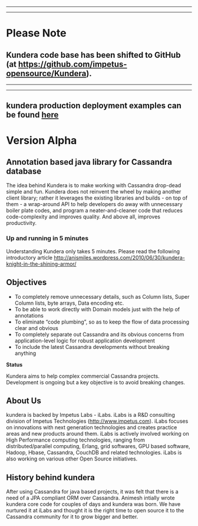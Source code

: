 
---


---

# Please Note #
## Kundera code base has been shifted to GitHub (at https://github.com/impetus-opensource/Kundera). ##


---


---



## kundera production deployment examples can be found  [here](https://github.com/impetus-opensource/Kundera/wiki/Kundera-Production-deployments) ##


# Version Alpha #

## Annotation based java library for Cassandra database ##

The idea behind Kundera is to make working with Cassandra drop-dead simple and fun. Kundera does not reinvent the wheel by making another client library; rather it leverages the existing libraries and builds - on top of them - a wrap-around API to help developers do away with unnecessary boiler plate codes, and program a neater-and-cleaner code that reduces code-complexity and improves quality. And above all, improves productivity.

### Up and running in 5 minutes ###

Understanding Kundera only takes 5 minutes. Please read the following introductory article http://anismiles.wordpress.com/2010/06/30/kundera-knight-in-the-shining-armor/

## Objectives ##

  * To completely remove unnecessary details, such as Column lists, Super Column lists, byte arrays, Data encoding etc.
  * To be able to work directly with Domain models just with the help of annotations
  * To eliminate “code plumbing”, so as to keep the flow of data processing clear and obvious
  * To completely separate out Cassandra and its obvious concerns from application-level logic for robust application development
  * To include the latest Cassandra developments without breaking anything

**Status**

Kundera aims to help complex commercial Cassandra projects. Development is ongoing but a key objective is to avoid breaking changes.



## About Us ##

kundera is backed by Impetus Labs - iLabs. iLabs is a R&D consulting division of Impetus Technologies (http://www.impetus.com). iLabs focuses on innovations with next generation technologies and creates practice areas and new products around them. iLabs is actively involved working on High Performance computing technologies, ranging from distributed/parallel computing, Erlang, grid softwares, GPU based software, Hadoop, Hbase, Cassandra, CouchDB and related technologies. iLabs is also working on various other Open Source initiatives.

## History behind kundera ##

After using Cassandra for java based projects, it was felt that there is a need of a JPA compliant ORM over Cassandra. Animesh intially wrote kundera core code for couples of days and kundera was born. We have nurtured it at iLabs and thought it is the right time to open source it to the Cassandra community for it to grow bigger and better.